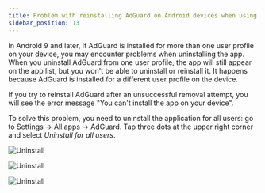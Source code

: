 ```yaml
---
title: Problem with reinstalling AdGuard on Android devices when using the app on multiple user profiles
sidebar_position: 13
---
```


In Android 9 and later, if AdGuard is installed for more than one user profile on your device, you may encounter problems when uninstalling the app. When you uninstall AdGuard from one user profile, the app will still appear on the app list, but you won't be able to uninstall or reinstall it. It happens because AdGuard is installed for a different user profile on the device.
 
If you try to reinstall AdGuard after an unsuccessful removal attempt, you will see the error message "You can't install the app on your device".
 
To solve this problem, you need to uninstall the application for all users: go to Settings -> All apps -> AdGuard. Tap three dots at the upper right corner and select *Uninstall for all users*.
 
![Uninstall](https://cdn.adguard.com/public/Adguard/kb/android/multiple_users/uninst_en.png)
 
![Uninstall](https://cdn.adguard.com/public/Adguard/kb/android/multiple_users/uninst2_en.png)
 
![Uninstall](https://cdn.adguard.com/content/kb/ad_blocker/android/solving_problems/multiple-profiles-issue/uninst3_en.png)